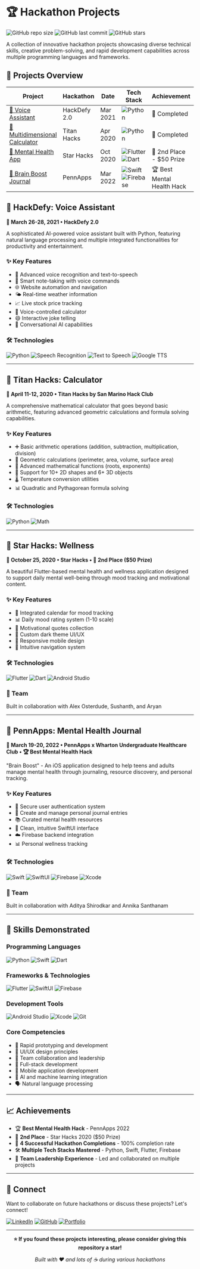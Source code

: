 # 🏆 Hackathon Projects

![GitHub repo size](https://img.shields.io/github/repo-size/sparekh14/hackathons?style=for-the-badge)
![GitHub last commit](https://img.shields.io/github/last-commit/sparekh14/hackathons?style=for-the-badge)
![GitHub stars](https://img.shields.io/github/stars/sparekh14/hackathons?style=for-the-badge)

A collection of innovative hackathon projects showcasing diverse technical skills, creative problem-solving, and rapid development capabilities across multiple programming languages and frameworks.

## 🚀 Projects Overview

| Project | Hackathon | Date | Tech Stack | Achievement | Status |
|---------|-----------|------|------------|-------------|---------|
| [🤖 Voice Assistant](#-hackdefy-voice-assistant) | HackDefy 2.0 | Mar 2021 | ![Python](https://img.shields.io/badge/Python-3776AB?style=flat&logo=python&logoColor=white) | 🏅 Completed | ![Status](https://img.shields.io/badge/Status-Live-brightgreen) |
| [🧮 Multidimensional Calculator](#-titan-hacks-calculator) | Titan Hacks | Apr 2020 | ![Python](https://img.shields.io/badge/Python-3776AB?style=flat&logo=python&logoColor=white) | 🏅 Completed | ![Status](https://img.shields.io/badge/Status-Live-brightgreen) |
| [💚 Mental Health App](#-star-hacks-wellness) | Star Hacks | Oct 2020 | ![Flutter](https://img.shields.io/badge/Flutter-02569B?style=flat&logo=flutter&logoColor=white) ![Dart](https://img.shields.io/badge/Dart-0175C2?style=flat&logo=dart&logoColor=white) | 🥈 2nd Place - $50 Prize | ![Status](https://img.shields.io/badge/Status-Live-brightgreen) |
| [📱 Brain Boost Journal](#-pennapps-mental-health-journal) | PennApps | Mar 2022 | ![Swift](https://img.shields.io/badge/Swift-FA7343?style=flat&logo=swift&logoColor=white) ![Firebase](https://img.shields.io/badge/Firebase-FFCA28?style=flat&logo=firebase&logoColor=black) | 🏆 Best Mental Health Hack | ![Status](https://img.shields.io/badge/Status-Live-brightgreen) |

## 🤖 HackDefy: Voice Assistant

**📅 March 26-28, 2021 • HackDefy 2.0**

A sophisticated AI-powered voice assistant built with Python, featuring natural language processing and multiple integrated functionalities for productivity and entertainment.

### ✨ Key Features
- 🎤 Advanced voice recognition and text-to-speech
- 📝 Smart note-taking with voice commands
- 🌐 Website automation and navigation
- 🌤️ Real-time weather information
- 📈 Live stock price tracking
- 🧮 Voice-controlled calculator
- 😄 Interactive joke telling
- 💬 Conversational AI capabilities

### 🛠️ Technologies
![Python](https://img.shields.io/badge/Python-3776AB?style=for-the-badge&logo=python&logoColor=white)
![Speech Recognition](https://img.shields.io/badge/Speech_Recognition-FF6B6B?style=for-the-badge)
![Text to Speech](https://img.shields.io/badge/Text_to_Speech-4ECDC4?style=for-the-badge)
![Google TTS](https://img.shields.io/badge/Google_TTS-4285F4?style=for-the-badge&logo=google&logoColor=white)

---

## 🧮 Titan Hacks: Calculator

**📅 April 11-12, 2020 • Titan Hacks by San Marino Hack Club**

A comprehensive mathematical calculator that goes beyond basic arithmetic, featuring advanced geometric calculations and formula solving capabilities.

### ✨ Key Features
- ➕ Basic arithmetic operations (addition, subtraction, multiplication, division)
- 📐 Geometric calculations (perimeter, area, volume, surface area)
- 🔢 Advanced mathematical functions (roots, exponents)
- 📏 Support for 10+ 2D shapes and 6+ 3D objects
- 🌡️ Temperature conversion utilities
- 📊 Quadratic and Pythagorean formula solving

### 🛠️ Technologies
![Python](https://img.shields.io/badge/Python-3776AB?style=for-the-badge&logo=python&logoColor=white)
![Math](https://img.shields.io/badge/Math_Library-FFA500?style=for-the-badge)

---

## 💚 Star Hacks: Wellness

**📅 October 25, 2020 • Star Hacks • 🥈 2nd Place ($50 Prize)**

A beautiful Flutter-based mental health and wellness application designed to support daily mental well-being through mood tracking and motivational content.

### ✨ Key Features
- 📅 Integrated calendar for mood tracking
- 📊 Daily mood rating system (1-10 scale)
- 💭 Motivational quotes collection
- 🎨 Custom dark theme UI/UX
- 📱 Responsive mobile design
- 🧭 Intuitive navigation system

### 🛠️ Technologies
![Flutter](https://img.shields.io/badge/Flutter-02569B?style=for-the-badge&logo=flutter&logoColor=white)
![Dart](https://img.shields.io/badge/Dart-0175C2?style=for-the-badge&logo=dart&logoColor=white)
![Android Studio](https://img.shields.io/badge/Android_Studio-3DDC84?style=for-the-badge&logo=android-studio&logoColor=white)

### 👥 Team
Built in collaboration with Alex Osterdude, Sushanth, and Aryan

---

## 📱 PennApps: Mental Health Journal

**📅 March 19-20, 2022 • PennApps x Wharton Undergraduate Healthcare Club • 🏆 Best Mental Health Hack**

"Brain Boost" - An iOS application designed to help teens and adults manage mental health through journaling, resource discovery, and personal tracking.

### ✨ Key Features
- 🔐 Secure user authentication system
- 📝 Create and manage personal journal entries
- 📚 Curated mental health resources
- 🎨 Clean, intuitive SwiftUI interface
- ☁️ Firebase backend integration
- 📊 Personal wellness tracking

### 🛠️ Technologies
![Swift](https://img.shields.io/badge/Swift-FA7343?style=for-the-badge&logo=swift&logoColor=white)
![SwiftUI](https://img.shields.io/badge/SwiftUI-FA7343?style=for-the-badge&logo=swift&logoColor=white)
![Firebase](https://img.shields.io/badge/Firebase-FFCA28?style=for-the-badge&logo=firebase&logoColor=black)
![Xcode](https://img.shields.io/badge/Xcode-1575F9?style=for-the-badge&logo=xcode&logoColor=white)

### 👥 Team
Built in collaboration with Aditya Shirodkar and Annika Santhanam

---

## 🎯 Skills Demonstrated

### Programming Languages
![Python](https://img.shields.io/badge/Python-3776AB?style=flat&logo=python&logoColor=white)
![Swift](https://img.shields.io/badge/Swift-FA7343?style=flat&logo=swift&logoColor=white)
![Dart](https://img.shields.io/badge/Dart-0175C2?style=flat&logo=dart&logoColor=white)

### Frameworks & Technologies
![Flutter](https://img.shields.io/badge/Flutter-02569B?style=flat&logo=flutter&logoColor=white)
![SwiftUI](https://img.shields.io/badge/SwiftUI-FA7343?style=flat&logo=swift&logoColor=white)
![Firebase](https://img.shields.io/badge/Firebase-FFCA28?style=flat&logo=firebase&logoColor=black)

### Development Tools
![Android Studio](https://img.shields.io/badge/Android_Studio-3DDC84?style=flat&logo=android-studio&logoColor=white)
![Xcode](https://img.shields.io/badge/Xcode-1575F9?style=flat&logo=xcode&logoColor=white)
![Git](https://img.shields.io/badge/Git-F05032?style=flat&logo=git&logoColor=white)

### Core Competencies
- 🚀 Rapid prototyping and development
- 🎨 UI/UX design principles
- 🤝 Team collaboration and leadership
- 🔧 Full-stack development
- 📱 Mobile application development
- 🤖 AI and machine learning integration
- 🗣️ Natural language processing

---

## 📈 Achievements

- 🏆 **Best Mental Health Hack** - PennApps 2022
- 🥈 **2nd Place** - Star Hacks 2020 ($50 Prize)
- 🎯 **4 Successful Hackathon Completions** - 100% completion rate
- 🛠️ **Multiple Tech Stacks Mastered** - Python, Swift, Flutter, Firebase
- 👥 **Team Leadership Experience** - Led and collaborated on multiple projects

---

## 🤝 Connect

Want to collaborate on future hackathons or discuss these projects? Let's connect!

[![LinkedIn](https://img.shields.io/badge/LinkedIn-0077B5?style=for-the-badge&logo=linkedin&logoColor=white)](https://linkedin.com/in/samarthparekh)
[![GitHub](https://img.shields.io/badge/GitHub-100000?style=for-the-badge&logo=github&logoColor=white)](https://github.com/sparekh14)
[![Portfolio](https://img.shields.io/badge/Portfolio-255E63?style=for-the-badge&logo=About.me&logoColor=white)](https://samarthparekh.dev)

---

<div align="center">

**⭐ If you found these projects interesting, please consider giving this repository a star!**

*Built with ❤️ and lots of ☕ during various hackathons*

</div>
